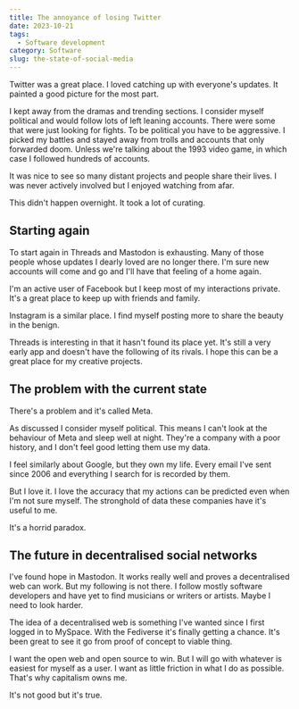 ```yaml
---
title: The annoyance of losing Twitter
date: 2023-10-21
tags:
  - Software development
category: Software
slug: the-state-of-social-media
---
```

Twitter was a great place. I loved catching up with everyone's updates. It painted a good picture for the most part.

I kept away from the dramas and trending sections. I consider myself political and would follow lots of left leaning accounts. There were some that were just looking for fights. To be political you have to be aggressive. I picked my battles and stayed away from trolls and accounts that only forwarded doom. Unless we're talking about the 1993 video game, in which case I followed hundreds of accounts.

It was nice to see so many distant projects and people share their lives. I was never actively involved but I enjoyed watching from afar.

This didn't happen overnight. It took a lot of curating.

## Starting again

To start again in Threads and Mastodon is exhausting. Many of those people whose updates I dearly loved are no longer there. I'm sure new accounts will come and go and I'll have that feeling of a home again.

I'm an active user of Facebook but I keep most of my interactions private. It's a great place to keep up with friends and family.

Instagram is a similar place. I find myself posting more to share the beauty in the benign.

Threads is interesting in that it hasn't found its place yet. It's still a very early app and doesn't have the following of its rivals. I hope this can be a great place for my creative projects.

## The problem with the current state

There's a problem and it's called Meta.

As discussed I consider myself political. This means I can't look at the behaviour of Meta and sleep well at night. They're a company with a poor history, and I don't feel good letting them use my data.

I feel similarly about Google, but they own my life. Every email I've sent since 2006 and everything I search for is recorded by them.

But I love it. I love the accuracy that my actions can be predicted even when I'm not sure myself. The stronghold of data these companies have it's useful to me.

It's a horrid paradox.

## The future in decentralised social networks

I've found hope in Mastodon. It works really well and proves a decentralised web can work. But my following is not there. I follow mostly software developers and have yet to find musicians or writers or artists. Maybe I need to look harder.

The idea of a decentralised web is something I've wanted since I first logged in to MySpace. With the Fediverse it's finally getting a chance. It's been great to see it go from proof of concept to viable thing.

I want the open web and open source to win. But I will go with whatever is easiest for myself as a user. I want as little friction in what I do as possible. That's why capitalism owns me.

It's not good but it's true.
